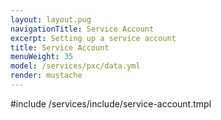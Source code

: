 ```yaml
---
layout: layout.pug
navigationTitle: Service Account
excerpt: Setting up a service account
title: Service Account
menuWeight: 35
model: /services/pxc/data.yml
render: mustache
---
```


#include /services/include/service-account.tmpl